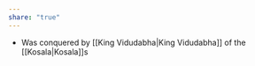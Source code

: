 ```yaml
---
share: "true"
---
```



- Was conquered by [[King Vidudabha|King Vidudabha]] of the [[Kosala|Kosala]]s 